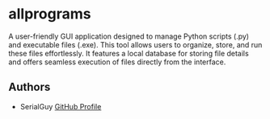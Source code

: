 # allprograms
A user-friendly GUI application designed to manage Python scripts (.py) and executable files (.exe). This tool allows users to organize, store, and run these files effortlessly. It features a local database for storing file details and offers seamless execution of files directly from the interface.

## Authors
- SerialGuy [GitHub Profile](https://github.com/SerialGuy)

